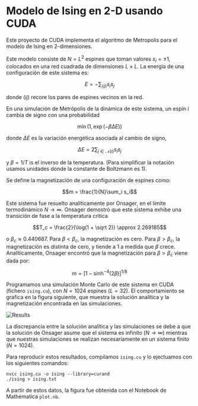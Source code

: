 # Modelo de Ising en 2-D usando CUDA

Este proyecto de CUDA implementa el algoritmo de Metropolis para el modelo de Ising en 2-dimensiones.

Este modelo consiste de $N = L^2$ espines que toman valores $s_i=\pm1$, colocados en una red cuadrada de dimensiones $L\times L$.
La energía de una configuración de este sistema es:

$$E = -\sum_{(ij)} s_is_j$$

donde $(ij)$ recore los pares de espines vecinos en la red.

En una simulación de Metrópolis de la dinámica de este sistema, un espín $i$ cambia de signo con una probabilidad

$$\min(1, \exp(-\beta\Delta E))$$

donde $\Delta E$ es la variación energética asociada al cambio de signo,

$$\Delta E = 2\sum_{j\in \mathcal N(i)} s_i s_j$$

y $\beta=1/T$ is el inverso de la temperatura.
(Para simplificar la notación usamos unidades donde la constante de Boltzmann es 1).

Se define la magnetización de una configuración de espines como:

$$m = \frac{1}{N}\sum_i s_i$$

Este sistema fue resuelto analíticamente por Onsager, en el límite termodinámico $N\rightarrow\infty$.
Onsager demostró que este sistema exhibe una transición de fase a la temperatura crítica

$$T_c = \frac{2}{\log(1 + \sqrt 2)} \approx 2.269185$$

o $\beta_c\approx0.440687$.
Para $\beta<\beta_c$, la magnetización es cero.
Para $\beta>\beta_c$, la magnetización es distinta de cero, y tiende a 1 a medida que $\beta$ crece.
Analíticamente, Onsager encontró que la magnetización para $\beta>\beta_c$ viene dada por:

$$m = [1-\sinh^{-4}(2\beta)]^{1/8}$$

Programamos una simulación Monte Carlo de este sistema en CUDA (fichero `ising.cu`), con $N=1024$ espines ($L=32$).
El comportamiento se grafica en la figura siguiente, que muestra la solución analítica y la magnetización encontrada en las simulaciones.

![Results](https://i.ibb.co/gwvVBJm/Ising.png "Results")

La discrepancia entre la solución analítica y las simulaciones se debe a que la solución de Onsager asume que el sistema es infinito ($N\rightarrow\infty$) mientras que nuestras simulaciones se realizan necesariamente en un sistema finito ($N=1024$).

Para reproducir estos resultados, compilamos `ising.cu` y lo ejectuamos con los siguientes comandos:

```
nvcc ising.cu -o ising --library=curand
./ising > ising.txt 
```

A partir de estos datos, la figura fue obtenida con el Notebook de Mathematica `plot.nb`.

